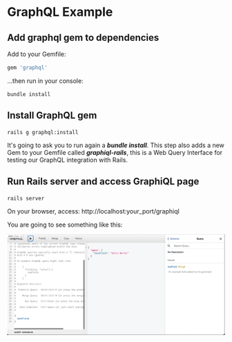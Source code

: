 # GraphQL Example

## Add graphql gem to dependencies

Add to your Gemfile:

```ruby
gem 'graphql'
```

...then run in your console:

```shell
bundle install
```

## Install GraphQL gem


```shell
rails g graphql:install
```

It's going to ask you to run again a ***bundle install***.
This step also adds a new Gem to your Gemfile called ***graphiql-rails***,
this is a Web Query Interface for testing our GraphQL integration with Rails.

## Run Rails server and access GraphiQL page

```shell
rails server
```

On your browser, access: http://localhost:your_port/graphiql

You are going to see something like this:

![GraphiQL](public/screenshot.png)
